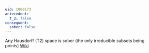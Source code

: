 ```yaml
---
uid: I000173
antecedent:
  t_2: false
consequent:
  sober: false
---
```

Any Hausdorff (T2) space is sober (the only irreducible subsets being points)
[Wiki](http://en.wikipedia.org/wiki/Sober_space)


